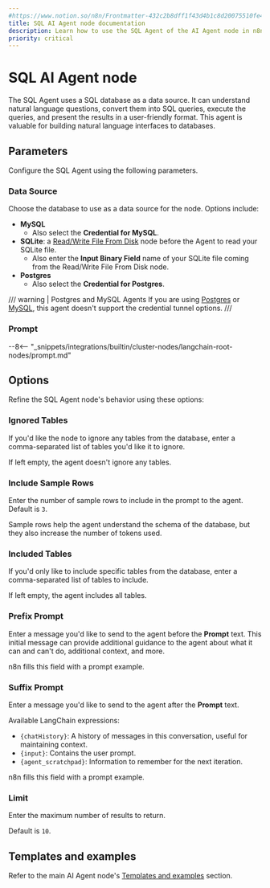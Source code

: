 ```yaml
---
#https://www.notion.so/n8n/Frontmatter-432c2b8dff1f43d4b1c8d20075510fe4
title: SQL AI Agent node documentation
description: Learn how to use the SQL Agent of the AI Agent node in n8n. Follow technical documentation to integrate the SQL Agent into your workflows.
priority: critical
---
```


# SQL AI Agent node

The SQL Agent uses a SQL database as a data source. It can understand natural language questions, convert them into SQL queries, execute the queries, and present the results in a user-friendly format. This agent is valuable for building natural language interfaces to databases.

## Parameters

Configure the SQL Agent using the following parameters.

### Data Source

Choose the database to use as a data source for the node. Options include:

* **MySQL**
    * Also select the **Credential for MySQL**.
* **SQLite**: a [Read/Write File From Disk](/integrations/builtin/core-nodes/n8n-nodes-base.filesreadwrite/) node before the Agent to read your SQLite file.
    * Also enter the **Input Binary Field** name of your SQLite file coming from the Read/Write File From Disk node.
* **Postgres**
    * Also select the **Credential for Postgres**.

/// warning | Postgres and MySQL Agents
If you are using [Postgres](/integrations/builtin/credentials/postgres/) or [MySQL](/integrations/builtin/credentials/mysql/), this agent doesn't support the credential tunnel options.
///

### Prompt

--8<-- "_snippets/integrations/builtin/cluster-nodes/langchain-root-nodes/prompt.md"

## Options

Refine the SQL Agent node's behavior using these options:

### Ignored Tables

If you'd like the node to ignore any tables from the database, enter a comma-separated list of tables you'd like it to ignore.

If left empty, the agent doesn't ignore any tables.

### Include Sample Rows

Enter the number of sample rows to include in the prompt to the agent. Default is `3`.

Sample rows help the agent understand the schema of the database, but they also increase the number of tokens used.

### Included Tables

If you'd only like to include specific tables from the database, enter a comma-separated list of tables to include.

If left empty, the agent includes all tables.

### Prefix Prompt

Enter a message you'd like to send to the agent before the **Prompt** text. This initial message can provide additional guidance to the agent about what it can and can't do, additional context, and more.

n8n fills this field with a prompt example.

### Suffix Prompt

Enter a message you'd like to send to the agent after the **Prompt** text.

Available LangChain expressions:

* `{chatHistory}`: A history of messages in this conversation, useful for maintaining context.
* `{input}`: Contains the user prompt.
* `{agent_scratchpad}`: Information to remember for the next iteration.

n8n fills this field with a prompt example.

### Limit

Enter the maximum number of results to return.

Default is `10`.

## Templates and examples

Refer to the main AI Agent node's [Templates and examples](/integrations/builtin/cluster-nodes/root-nodes/n8n-nodes-langchain.agent/index/#templates-and-examples) section.

